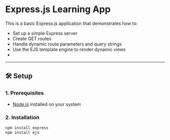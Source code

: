 # Express.js Learning App

This is a basic Express.js application that demonstrates how to:

- Set up a simple Express server
- Create GET routes
- Handle dynamic route parameters and query strings
- Use the EJS template engine to render dynamic views
- 
---

## 🛠 Setup

### 1. Prerequisites

- [Node.js](https://nodejs.org/) installed on your system

### 2. Installation

```bash
npm install express
npm install ejs
